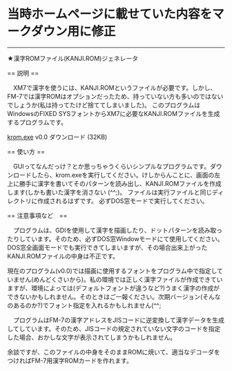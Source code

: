 # 当時ホームページに載せていた内容をマークダウン用に修正
---
★漢字ROMファイル(KANJI.ROM)ジェネレータ


== 説明 ==

　XM7で漢字を使うには、KANJI.ROMというファイルが必要です。しかし、FM-7では漢字ROMはオプションだったため、持っていない方も多いのではないでしょうか(私は持ってたけど捨ててしまいました)。
このプログラムはWindowsのFIXED SYSフォントからXM7に必要なKANJI.ROMファイルを生成するプログラムです。

[krom.exe](bin/krom.exe) v0.0 ダウンロード (32KB)


== 使い方 ==

　GUIってなんだっけ？とか思っちゃうくらいシンプルなプログラムです。ダウンロードしたら、krom.exeを実行してください。けしからんことに、画面の左上に勝手に漢字を書いてそのパターンを読み出し、KANJI.ROMファイルを作成します(しかも書いた漢字を消さない (^^;)。
ファイルは実行ファイルと同じディレクトリに作成されるはずです。
必ずDOS窓モードで実行してください。


== 注意事項など　==

　プログラムは、GDIを使用して漢字を描画したり、ドットパターンを読み取ったりしています。そのため、必ずDOS窓Windowモードにて使用してください。DOS窓全画面モードでも実行できてしまいますが、その場合出来上がったKANJI.ROMファイルの中身は不正です。

現在のプログラム(v0.0)では描画に使用するフォントをプログラム中で指定していません(めんどくさいから)。私の環境では正しく漢字ファイルが作成できていますが、環境によっては(デフォルトフォントが違うなど?)うまく漢字の作成ができないかもしれません。そのときはご一報ください。次期バージョン(そんなのあるのか?)でフォント指定を入れるかもしれません(^^;

　プログラムはFM-7の漢字アドレスをJISコードに逆変換して漢字データを生成してしています。そのため、JISコードの規定されていない文字のコードを指定した場合、おかしな文字が表示されてしまうかもしれません。

余談ですが、このファイルの中身をそのままROMに焼いて、適当なデコーダをつければFM-7用漢字ROMカードを作れます。